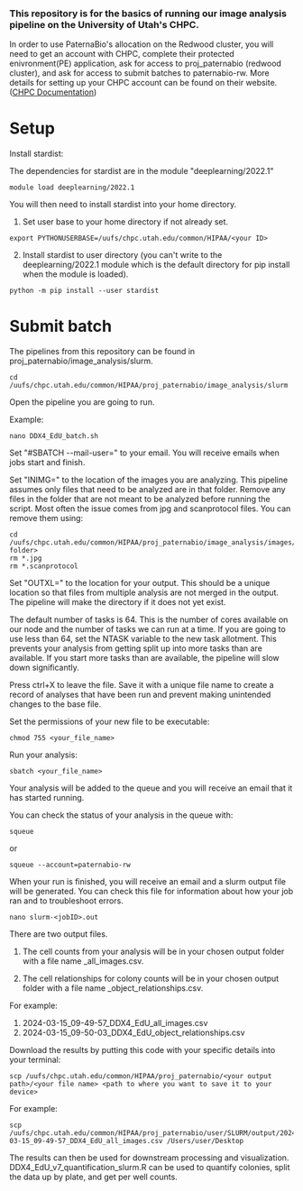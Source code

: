 ### This repository is for the basics of running our image analysis pipeline on the University of Utah's CHPC.

In order to use PaternaBio's allocation on the Redwood cluster, you will need to get an account with CHPC, complete their protected enivronment(PE) application, ask for access to proj_paternabio (redwood cluster), and ask for access to submit batches to paternabio-rw.
More details for setting up your CHPC account can be found on their website. ([CHPC Documentation](https://www.chpc.utah.edu/documentation/gettingstarted.php))

# Setup

Install stardist:

The dependencies for stardist are in the module "deeplearning/2022.1"
```
module load deeplearning/2022.1
```
You will then need to install stardist into your home directory.
1. Set user base to your home directory if not already set.
```
export PYTHONUSERBASE=/uufs/chpc.utah.edu/common/HIPAA/<your ID>
```
2. Install stardist to user directory (you can't write to the deeplearning/2022.1 module which is the default directory for pip install when the module is loaded).
```
python -m pip install --user stardist
```

# Submit batch

The pipelines from this repository can be found in proj_paternabio/image_analysis/slurm.
```
cd /uufs/chpc.utah.edu/common/HIPAA/proj_paternabio/image_analysis/slurm
```

Open the pipeline you are going to run.

Example:
```
nano DDX4_EdU_batch.sh
```

Set "#SBATCH --mail-user=" to your email. You will receive emails when jobs start and finish.

Set "INIMG=" to the location of the images you are analyzing. This pipeline assumes only files that need to be analyzed are in that folder. Remove any files in the folder that are not meant to be analyzed before running the script. Most often the issue comes from jpg and scanprotocol files. You can remove them using:
```
cd /uufs/chpc.utah.edu/common/HIPAA/proj_paternabio/image_analysis/images/<your folder>
rm *.jpg
rm *.scanprotocol
```

Set "OUTXL=" to the location for your output. This should be a unique location so that files from multiple analysis are not merged in the output. The pipeline will make the directory if it does not yet exist.

The default number of tasks is 64. This is the number of cores available on our node and the number of tasks we can run at a time. If you are going to use less than 64, set the NTASK variable to the new task allotment. This prevents your analysis from getting split up into more tasks than are available. If you start more tasks than are available, the pipeline will slow down significantly.

Press ctrl+X to leave the file. Save it with a unique file name to create a record of analyses that have been run and prevent making unintended changes to the base file.

Set the permissions of your new file to be executable:
```
chmod 755 <your_file_name>
```

Run your analysis:
```
sbatch <your_file_name>
```

Your analysis will be added to the queue and you will receive an email that it has started running. 

You can check the status of your analysis in the queue with:
```
squeue
```
or
```
squeue --account=paternabio-rw
```

When your run is finished, you will receive an email and a slurm output file will be generated. You can check this file for information about how your job ran and to troubleshoot errors.
```
nano slurm-<jobID>.out
```

There are two output files.

1. The cell counts from your analysis will be in your chosen output folder with a file name <date>_<time>_<pipeline>_all_images.csv.

2. The cell relationships for colony counts will be in your chosen output folder with a file name <data>_<time>_<pipeline>_object_relationships.csv.

For example:

1. 2024-03-15_09-49-57_DDX4_EdU_all_images.csv
2. 2024-03-15_09-50-03_DDX4_EdU_object_relationships.csv

Download the results by putting this code with your specific details into your terminal:
```
scp /uufs/chpc.utah.edu/common/HIPAA/proj_paternabio/<your output path>/<your file name> <path to where you want to save it to your device>
```
For example:
```
scp /uufs/chpc.utah.edu/common/HIPAA/proj_paternabio/user/SLURM/output/2024-03-15_09-49-57_DDX4_EdU_all_images.csv /Users/user/Desktop
```

The results can then be used for downstream processing and visualization.
DDX4_EdU_v7_quantification_slurm.R can be used to quantify colonies, split the data up by plate, and get per well counts.  


